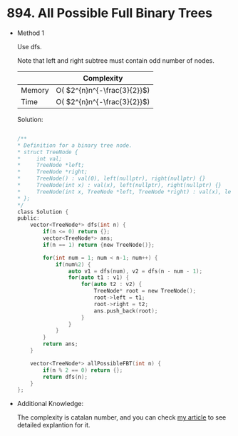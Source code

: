 # 894. All Possible Full Binary Trees 
- Method 1

    Use dfs. 

    Note that left and right subtree must contain odd number of nodes.

    | |   Complexity  |
    | ----------- | ----------- | 
    |  Memory     | O( $2^{n}n^{-\frac{3}{2}}$) | 
    |      Time       |  O( $2^{n}n^{-\frac{3}{2}}$) | 


    Solution:

    ``` h

    /**
    * Definition for a binary tree node.
    * struct TreeNode {
    *     int val;
    *     TreeNode *left;
    *     TreeNode *right;
    *     TreeNode() : val(0), left(nullptr), right(nullptr) {}
    *     TreeNode(int x) : val(x), left(nullptr), right(nullptr) {}
    *     TreeNode(int x, TreeNode *left, TreeNode *right) : val(x), left(left), right(right) {}
    * };
    */
    class Solution {
    public:
        vector<TreeNode*> dfs(int n) {
            if(n <= 0) return {};
            vector<TreeNode*> ans;
            if(n == 1) return {new TreeNode()};

            for(int num = 1; num < n-1; num++) {
                if(num%2) {
                    auto v1 = dfs(num), v2 = dfs(n - num - 1);
                    for(auto t1 : v1) {
                        for(auto t2 : v2) {
                            TreeNode* root = new TreeNode();
                            root->left = t1;
                            root->right = t2;
                            ans.push_back(root);
                        }
                    }
                }
            }
            return ans;
        }

        vector<TreeNode*> allPossibleFBT(int n) {
            if(n % 2 == 0) return {};
            return dfs(n);
        }
    };

    ```

- Additional Knowledge:
       
    The complexity is catalan number, and you can check [my article](https://github.com/SimonXiangD/Leetcode-Solutions/blob/main/22.%20Generate%20Parentheses.md) to see detailed explantion for it.



<br>